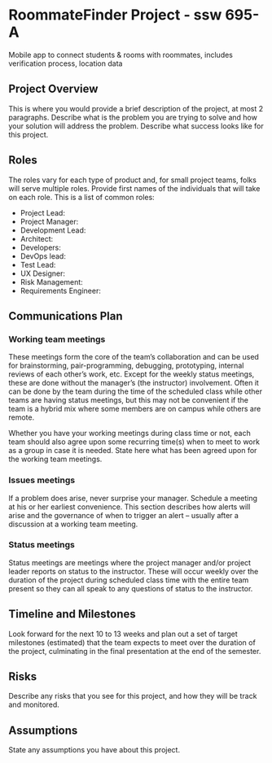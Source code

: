# RoommateFinder Project - ssw 695-A
Mobile app to connect students &amp; rooms with roommates, includes verification process, location data

## Project Overview
This is where you would provide a brief description of the project, at most 2 paragraphs.  Describe what is the problem you are trying to solve and how your solution will address the problem.  Describe what success looks like for this project.

## Roles

The roles vary for each type of product and, for small project teams, folks will serve multiple roles.  Provide first names of the individuals that will take on each role.  This is a list of common roles:

- Project Lead:
- Project Manager:
- Development Lead:
- Architect:
- Developers:
- DevOps lead:
- Test Lead:
- UX Designer:
- Risk Management:
- Requirements Engineer:

## Communications Plan

### Working team meetings
These meetings form the core of the team’s collaboration and can be used for brainstorming, pair-programming, debugging, prototyping, internal reviews of each other’s work, etc.  Except for the weekly status meetings, these are done without the manager’s (the instructor) involvement.   Often it can be done by the team during the time of the scheduled class while other teams are having status meetings, but this may not be convenient if the team is a hybrid mix where some members are on campus while others are remote.

Whether you have your working meetings during class time or not, each team should also agree upon some recurring time(s) when to meet to work as a group in case it is needed.   State here what has been agreed upon for the working team meetings.

### Issues meetings
If a problem does arise, never surprise your manager.  Schedule a meeting at his or her earliest convenience.  This section describes how alerts will arise and the governance of when to trigger an alert – usually after a discussion at a working team meeting.

### Status meetings
Status meetings are meetings where the project manager and/or project leader reports on status to the instructor.   These will occur weekly over the duration of the project during scheduled class time with the entire team present so they can all speak to any questions of status to the instructor.

## Timeline and Milestones

Look forward for the next 10 to 13 weeks and plan out a set of target milestones (estimated) that the team expects to meet over the duration of the project, culminating in the final presentation at the end of the semester.

## Risks
Describe any risks that you see for this project, and how they will be track and monitored.

## Assumptions
State any assumptions you have about this project.

